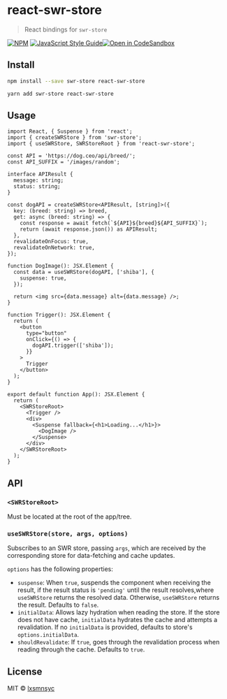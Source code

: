 # react-swr-store

> React bindings for `swr-store`

[![NPM](https://img.shields.io/npm/v/react-swr-store.svg)](https://www.npmjs.com/package/react-swr-store) [![JavaScript Style Guide](https://badgen.net/badge/code%20style/airbnb/ff5a5f?icon=airbnb)](https://github.com/airbnb/javascript)[![Open in CodeSandbox](https://img.shields.io/badge/Open%20in-CodeSandbox-blue?style=flat-square&logo=codesandbox)](https://codesandbox.io/s/github/LXSMNSYC/swr-store/tree/main/examples/react-swr-store)

## Install

```bash
npm install --save swr-store react-swr-store
```

```bash
yarn add swr-store react-swr-store
```

## Usage

```tsx
import React, { Suspense } from 'react';
import { createSWRStore } from 'swr-store';
import { useSWRStore, SWRStoreRoot } from 'react-swr-store';

const API = 'https://dog.ceo/api/breed/';
const API_SUFFIX = '/images/random';

interface APIResult {
  message: string;
  status: string;
}

const dogAPI = createSWRStore<APIResult, [string]>({
  key: (breed: string) => breed,
  get: async (breed: string) => {
    const response = await fetch(`${API}${breed}${API_SUFFIX}`);
    return (await response.json()) as APIResult;
  },
  revalidateOnFocus: true,
  revalidateOnNetwork: true,
});

function DogImage(): JSX.Element {
  const data = useSWRStore(dogAPI, ['shiba'], {
    suspense: true,
  });

  return <img src={data.message} alt={data.message} />;
}

function Trigger(): JSX.Element {
  return (
    <button
      type="button"
      onClick={() => {
        dogAPI.trigger(['shiba']);
      }}
    >
      Trigger
    </button>
  );
}

export default function App(): JSX.Element {
  return (
    <SWRStoreRoot>
      <Trigger />
      <div>
        <Suspense fallback={<h1>Loading...</h1>}>
          <DogImage />
        </Suspense>
      </div>
    </SWRStoreRoot>
  );
}
```

## API

### `<SWRStoreRoot>`

Must be located at the root of the app/tree.

### `useSWRStore(store, args, options)`

Subscribes to an SWR store, passing `args`, which are received by the corresponding store for data-fetching and cache updates.

`options` has the following properties:

- `suspense`: When `true`, suspends the component when receiving the result, if the result status is `'pending'` until the result resolves,where `useSWRStore` returns the resolved data. Otherwise, `useSWRStore` returns the result. Defaults to `false`.
- `initialData`: Allows lazy hydration when reading the store. If the store does not have cache, `initialData` hydrates the cache and attempts a revalidation. If no `initialData` is provided, defaults to store's `options.initialData`.
- `shouldRevalidate`: If `true`, goes through the revalidation process when reading through the cache. Defaults to `true`.

## License

MIT © [lxsmnsyc](https://github.com/lxsmnsyc)

